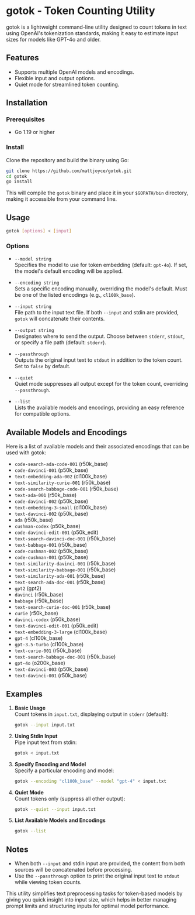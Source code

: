 # gotok - Token Counting Utility

gotok is a lightweight command-line utility designed to count tokens in text using OpenAI's tokenization standards, making it easy to estimate input sizes for models like GPT-4o and older.

## Features
- Supports multiple OpenAI models and encodings.
- Flexible input and output options.
- Quiet mode for streamlined token counting.

## Installation

### Prerequisites
- Go 1.19 or higher

### Install
Clone the repository and build the binary using Go:

```sh
git clone https://github.com/mattjoyce/gotok.git
cd gotok
go install
```

This will compile the `gotok` binary and place it in your `$GOPATH/bin` directory, making it accessible from your command line.

## Usage

```sh
gotok [options] < [input]
```

### Options

- `--model string`  
  Specifies the model to use for token embedding (default: `gpt-4o`). If set, the model's default encoding will be applied.

- `--encoding string`  
  Sets a specific encoding manually, overriding the model's default. Must be one of the listed encodings (e.g., `cl100k_base`).

- `--input string`  
  File path to the input text file. If both `--input` and stdin are provided, `gotok` will concatenate their contents.

- `--output string`  
  Designates where to send the output. Choose between `stderr`, `stdout`, or specify a file path (default: `stderr`).

- `--passthrough`  
  Outputs the original input text to `stdout` in addition to the token count. Set to `false` by default.

- `--quiet`  
  Quiet mode suppresses all output except for the token count, overriding `--passthrough`.

- `--list`  
  Lists the available models and encodings, providing an easy reference for compatible options.

## Available Models and Encodings
Here is a list of available models and their associated encodings that can be used with gotok:

- `code-search-ada-code-001`       (r50k_base)
- `code-davinci-001`               (p50k_base)
- `text-embedding-ada-002`         (cl100k_base)
- `text-similarity-curie-001`      (r50k_base)
- `code-search-babbage-code-001`   (r50k_base)
- `text-ada-001`                   (r50k_base)
- `code-davinci-002`               (p50k_base)
- `text-embedding-3-small`         (cl100k_base)
- `text-davinci-002`               (p50k_base)
- `ada`                            (r50k_base)
- `cushman-codex`                  (p50k_base)
- `code-davinci-edit-001`          (p50k_edit)
- `text-search-davinci-doc-001`    (r50k_base)
- `text-babbage-001`               (r50k_base)
- `code-cushman-002`               (p50k_base)
- `code-cushman-001`               (p50k_base)
- `text-similarity-davinci-001`    (r50k_base)
- `text-similarity-babbage-001`    (r50k_base)
- `text-similarity-ada-001`        (r50k_base)
- `text-search-ada-doc-001`        (r50k_base)
- `gpt2`                           (gpt2)
- `davinci`                        (r50k_base)
- `babbage`                        (r50k_base)
- `text-search-curie-doc-001`      (r50k_base)
- `curie`                          (r50k_base)
- `davinci-codex`                  (p50k_base)
- `text-davinci-edit-001`          (p50k_edit)
- `text-embedding-3-large`         (cl100k_base)
- `gpt-4`                          (cl100k_base)
- `gpt-3.5-turbo`                  (cl100k_base)
- `text-curie-001`                 (r50k_base)
- `text-search-babbage-doc-001`    (r50k_base)
- `gpt-4o`                         (o200k_base)
- `text-davinci-003`               (p50k_base)
- `text-davinci-001`               (r50k_base)

## Examples

1. **Basic Usage**  
   Count tokens in `input.txt`, displaying output in `stderr` (default):
   ```sh
   gotok --input input.txt
   ```

2. **Using Stdin Input**  
   Pipe input text from stdin:
   ```sh
   gotok < input.txt
   ```

3. **Specify Encoding and Model**  
   Specify a particular encoding and model:
   ```sh
   gotok --encoding "cl100k_base" --model "gpt-4" < input.txt
   ```

4. **Quiet Mode**  
   Count tokens only (suppress all other output):
   ```sh
   gotok --quiet --input input.txt
   ```

5. **List Available Models and Encodings**  
   ```sh
   gotok --list
   ```

## Notes
- When both `--input` and stdin input are provided, the content from both sources will be concatenated before processing.
- Use the `--passthrough` option to print the original input text to `stdout` while viewing token counts.

This utility simplifies text preprocessing tasks for token-based models by giving you quick insight into input size, which helps in better managing prompt limits and structuring inputs for optimal model performance.

